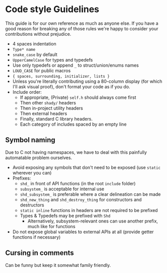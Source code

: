# Code style Guidelines

This guide is for our own reference as much as anyone else.
If you have a good reason for breaking any of those rules we're happy to consider your contributions without prejudice.

 * 4 spaces indentation
 * `Type* name`
 * `snake_case` by default
 * `UpperCamelCase` for types and typedefs
 * Use only typedefs or append `_` to struct/union/enums names
 * `LOUD_CASE` for public macros
 * `{ spaces, surrounding, initializer, lists }`
 * Unless you're literally contributing using a 80-column display (for which I'll ask visual proof), don't format your code as if you do.
 * Include order: 
   * If appropriate, (Private) `self.h` should always come first
   * Then other `shady/` headers
   * Then in-project utility headers
   * Then external headers
   * Finally, standard C library headers.
   * Each category of includes spaced by an empty line

## Symbol naming

Due to C not having namespaces, we have to deal with this painfully automatable problem ourselves.

 * Avoid exposing any symbols that don't need to be exposed (use `static` wherever you can)
 * Prefixes:
   * `shd_` in front of API functions (in the root `include` folder)
   * `subsystem_` is acceptable for internal use
   * `shd_subsystem_` is preferable where a clear delineation can be made
   * `shd_new_thing` and `shd_destroy_thing` for constructors and destructors
   * `static inline` functions in headers are not required to be prefixed
   * Types & Typedefs may be prefixed with `Shd`
     * Alternatively, subsystem-relevant ones can use another prefix, much like for functions
* Do not expose global variables to external APIs at all (provide getter functions if necessary)

## Cursing in comments

Can be funny but keep it somewhat family friendly.